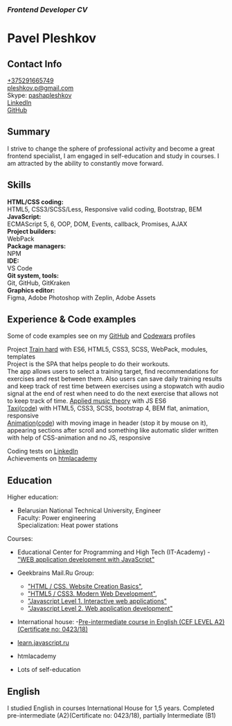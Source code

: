 ### *Frontend Developer CV*

# **Pavel Pleshkov**

## Contact Info

[+375291665749](tel:+375291665749)  
[pleshkov.p@gmail.com](mailto:pleshkov.p@gmail.com)  
Skype: [pashapleshkov](skype:pashapleshkov?chat)  
[LinkedIn](https://www.linkedin.com/in/pavel-pleshkov/)  
[GitHub](https://github.com/PavelPleshkov)  

## Summary

I strive to change the sphere of professional activity and become a great frontend specialist, I am engaged in self-education and study in courses. I am attracted by the ability to constantly move forward.

## Skills

**HTML/CSS coding:**  
HTML5, CSS3/SCSS/Less, Responsive valid coding, Bootstrap, BEM  
**JavaScript:**  
ECMAScript 5, 6, OOP, DOM, Events, callback, Promises, AJAX  
**Project builders:**  
WebPack  
**Package managers:**  
NPM  
**IDE:**  
VS Code  
**Git system, tools:**  
Git, GitHub, GitKraken  
**Graphics editor:**  
Figma, Adobe Photoshop with Zeplin, Adobe Assets  

## Experience & Code examples

Some of code examples see on my [GitHub](https://github.com/PavelPleshkov) and [Codewars](https://www.codewars.com/users/PavelPleshkov) profiles

Project [Train hard](https://github.com/PavelPleshkov/TrainHard) with ES6, HTML5, CSS3, SCSS, WebPack, modules, templates  
Project is the SPA that helps people to do their workouts.  
The app allows users to select a training target, find recommendations for exercises and rest between them. Also users can save daily training results and keep track of rest time between exercises using a stopwatch with audio signal at the end of rest when need to do the next exercise that allows not to keep track of time.
[Applied music theory](https://github.com/PavelPleshkov/Applied-Music-Theory) with JS ES6  
[Taxi](https://pavelpleshkov.github.io/taxi/)([code](https://github.com/PavelPleshkov/taxi)) with HTML5, CSS3, SCSS, bootstrap 4, BEM flat, animation, responsive  
[Animation](https://pavelpleshkov.github.io/animation/)([code](https://github.com/PavelPleshkov/animation)) with moving image in header (stop it by mouse on it), appearing sections after scroll and something like automatic slider written with help of CSS-animation and no JS, responsive

Coding tests on [LinkedIn](https://www.linkedin.com/in/pavel-pleshkov/)  
Achievements on [htmlacademy](https://htmlacademy.ru/profile/id334695/achievements)

## Education

Higher education:
- Belarusian National Technical University, Engineer  
Faculty: Power engineering  
Specialization: Heat power stations

Courses:
- Educational Center for Programming and High Tech (IT-Academy) - ["WEB application development with JavaScript"](https://yadi.sk/i/gE5JL-81Hlw-yA)

- Geekbrains Mail.Ru Group: 
    - ["HTML / CSS. Website Creation Basics"](https://geekbrains.ru/certificates/461144.en), 
    - ["HTML5 / CSS3. Modern Web Development"](https://geekbrains.ru/certificates/483944.en), 
    - ["Javascript Level 1. Interactive web applications"](https://geekbrains.ru/certificates/599427.en)
    - ["Javascript Level 2. Web application development"](https://gb.ru/certificates/956020.en)

- International house:
    -[Pre-intermediate course in English (CEF LEVEL A2)(Certificate no: 0423/18)](https://disk.yandex.by/i/GyZIbDjYS2jL5A)

- [learn.javascript.ru](learn.javascript.ru)
- htmlacademy
- Lots of self-education

## English
I studied English in courses International House for 1,5 years. Completed pre-intermediate (A2)(Certificate no: 0423/18), partially Intermediate (B1)